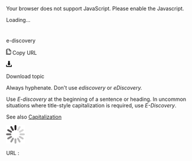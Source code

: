 Your browser does not support JavaScript. Please enable the Javascript.

Loading...

# 

e-discovery

![Copy URL](media/e-discovery/Copy.png)
Copy URL

![Download](media/e-discovery/Download.png)

Download topic

Always hyphenate. Don't use *ediscovery* or *eDiscovery.*

Use *E-discovery* at the beginning of a sentence or heading. In uncommon situations where title-style capitalization is required, use *E-Discovery*.

See also [Capitalization](https://worldready.cloudapp.net/Styleguide/Read?id=2700&topicid=33685)

![In progress](media/e-discovery/activity-large.gif)

URL :
